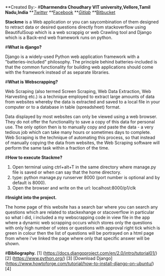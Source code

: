 **Created By:- #**Dharmendra Choudhary
             VIT university,Vellore,Tamil Nadu,India**
**_[Twitter](https://twitter.com/Dammonoit)
**_[Facebook](https://www.facebook.com/profile.php?id=100022695248450)
**_[Gitlab](https://gitlab.com/Dammonoit)
**_[Bitbucket](https://bitbucket.org/Dammonoit/)


**Stackme** is a Web application or you can saycombination of them designed to retract data or desired questions directly from stackoverflow using BeautifulSoup which is a web scrappig or web Crawling tool and Django which is a Back-end web framework runs on python.

                                                    

#**What is django?**

Django is a widely-used Python web application framework with a "batteries-included" philosophy. The principle behind batteries-included is that the common functionality for building web applications should come with the framework instead of as separate libraries.

                                                   
                                                    
#**What is Webscrapping?**

Web Scraping (also termed Screen Scraping, Web Data Extraction, Web Harvesting etc.) is a technique employed to extract large amounts of data from websites whereby the data is extracted and saved to a local file in your computer or to a database in table (spreadsheet) format.

Data displayed by most websites can only be viewed using a web browser. They do not offer the functionality to save a copy of this data for personal use. The only option then is to manually copy and paste the data - a very tedious job which can take many hours or sometimes days to complete. Web Scraping is the technique of automating this process, so that instead of manually copying the data from websites, the Web Scraping software will perform the same task within a fraction of the time.

                                                 
#**How to execute Stackme?**

1. Open terminal using ctrl+alt+T in the same directory where manage.py file is saved or when can say that the home directory.
2. type: python manage.py runserver 8000   (port number is optional and by default is 8000).
3. Open the browser and write on the url: localhost:8000/p1/clk 

                                                 

#**Insight into the project.**

The home page of this website has a search bar where you can search any questions which are related to stackexhange or stacoverflow in particular so what i did, i included a my webscrapping code in view file in the app where a dynamic web scrapping occurs which stores only the questions with only high number of votes or questions with approval right tick which is green in colour then the list of questions will be portrayed on a html page from where i've linked the page where only that specific answer will be shown.

#**Bibliography.**
[1] (https://docs.djangoproject.com/en/2.0/intro/tutorial01/)
[2] (https://www.python.org/)
[3] [Download Django] (https://www.howtoforge.com/tutorial/how-to-install-django-on-ubuntu/)
[4] 
